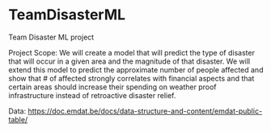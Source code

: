 # TeamDisasterML
Team Disaster ML project


Project Scope:
We will create a model that will predict the type of disaster that will occur in a given area and the magnitude of that disaster. We will extend this model to predict the approximate number of people affected and show that # of affected strongly correlates with financial aspects and that certain areas should increase their spending on weather proof infrastructure instead of retroactive disaster relief.


Data: https://doc.emdat.be/docs/data-structure-and-content/emdat-public-table/
